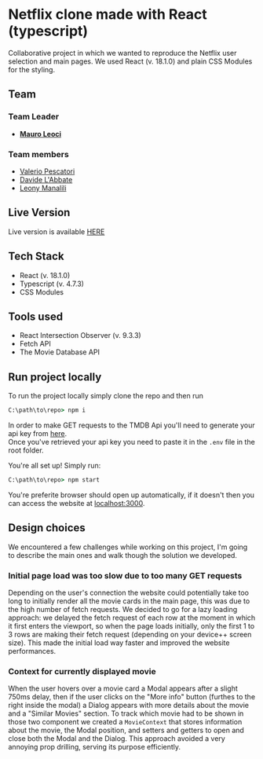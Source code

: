# Netflix clone made with React (typescript)

Collaborative project in which we wanted to reproduce the Netflix user selection and main pages.
We used React (v. 18.1.0) and plain CSS Modules for the styling.

## Team

### Team Leader

- **[Mauro Leoci](cibe)**

### Team members

- [Valerio Pescatori](vale)
- [Davide L'Abbate](god-davide)
- [Leony Manalili](leony)

## Live Version

Live version is available [HERE](godflex)

## Tech Stack

- React (v. 18.1.0)
- Typescript (v. 4.7.3)
- CSS Modules

## Tools used

- React Intersection Observer (v. 9.3.3)
- Fetch API
- The Movie Database API

## Run project locally

To run the project locally simply clone the repo and then run

```bat
C:\path\to\repo> npm i
```

In order to make GET requests to the TMDB Api you'll need to generate your api key from [here](tmdb-api).<br>
Once you've retrieved your api key you need to paste it in the `.env` file in the root folder.

You're all set up! Simply run:

```bat
C:\path\to\repo> npm start
```

You're preferite browser should open up automatically, if it doesn't then you can access the website at [localhost:3000](http://localhost:3000).

## Design choices

We encountered a few challenges while working on this project, I'm going to describe the main ones and walk though the solution we developed.

### Initial page load was too slow due to too many GET requests

Depending on the user's connection the website could potentially take too long to initially render all the movie cards in the main page, this was due to the high number of fetch requests.
We decided to go for a lazy loading approach: we delayed the fetch request of each row at the moment in which it first enters the viewport, so when the page loads initially, only the first 1 to 3 rows are making their fetch request (depending on your device++ screen size). This made the initial load way faster and improved the website performances.

### Context for currently displayed movie

When the user hovers over a movie card a Modal appears after a slight 750ms delay, then if the user clicks on the "More info" button (furthes to the right inside the modal) a Dialog appears with more details about the movie and a "Similar Movies" section.
To track which movie had to be shown in those two component we created a `MovieContext` that stores information about the movie, the Modal position, and setters and getters to open and close both the Modal and the Dialog.
This approach avoided a very annoying prop drilling, serving its purpose efficiently.

[//]: # "Reference links for the body"
[godflex]: https://godflex.pages.dev
[cibe]: https://github.com/xcibe95x/
[god-davide]: https://github.com/DavideLAbbate/
[leony]: https://github.com/LeonyMalasanManalili/
[tmdb-api]: https://www.themoviedb.org/documentation/api
